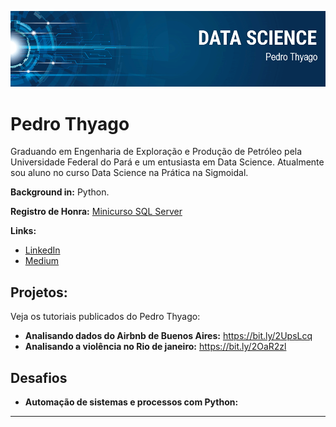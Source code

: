 
<p align="center">
  <img src="banner.png" >
</p>

# Pedro Thyago
<sub></sub>

Graduando em Engenharia de Exploração e Produção de Petróleo pela Universidade Federal do Pará e um entusiasta em Data Science. Atualmente sou aluno no curso Data Science na Prática na Sigmoidal.

**Background in:** Python.

**Registro de Honra:** [Minicurso SQL Server](https://xd.adobe.com/view/9a081d71-a1af-47b5-8de5-6128d0f47049-cf5b/?fullscreen&hints=off)

**Links:**
* [LinkedIn](https://www.linkedin.com/in/eng-pedro-thyago-p-gomes/)
* [Medium](https://medium.com/@pdro.gomesh)


## Projetos:
Veja os tutoriais publicados do Pedro Thyago:
* **Analisando dados do Airbnb de Buenos Aires:** https://bit.ly/2UpsLcq 
* **Analisando a violência no Rio de janeiro:** https://bit.ly/2OaR2zl

## Desafios
* **Automação de sistemas e processos com Python:**

---
